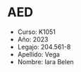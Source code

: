 # AED
* Curso:    K1051
* Año:      2023
* Legajo:   204.561-8
* Apellido: Vega
* Nombre:   Iara Belen
